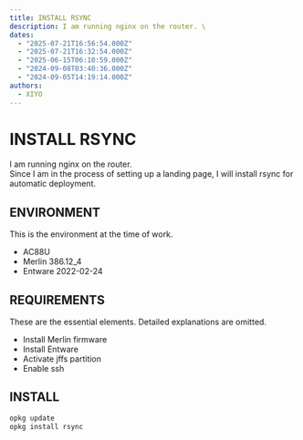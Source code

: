 ```yaml
---
title: INSTALL RSYNC
description: I am running nginx on the router. \
dates:
  - "2025-07-21T16:56:54.000Z"
  - "2025-07-21T16:32:54.000Z"
  - "2025-06-15T06:10:59.000Z"
  - "2024-09-08T03:40:36.000Z"
  - "2024-09-05T14:19:14.000Z"
authors:
  - XIYO
---
```

# INSTALL RSYNC

I am running nginx on the router. \
Since I am in the process of setting up a landing page, I will install rsync for automatic deployment.

## ENVIRONMENT

This is the environment at the time of work.

- AC88U
- Merlin 386.12\_4
- Entware 2022-02-24

## REQUIREMENTS

These are the essential elements. Detailed explanations are omitted.

- Install Merlin firmware
- Install Entware
- Activate jffs partition
- Enable ssh

## INSTALL

```bash
opkg update
opkg install rsync
```

